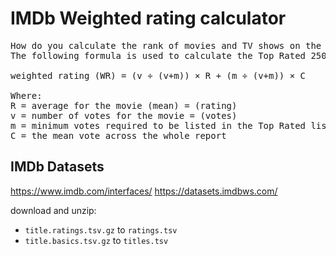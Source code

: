 # IMDb Weighted rating calculator

<pre>
How do you calculate the rank of movies and TV shows on the Top Rated Movies and Top Rated TV Show lists?
The following formula is used to calculate the Top Rated 250 titles. This formula provides a true 'Bayesian estimate', which takes into account the number of votes each title has received, minimum votes required to be on the list, and the mean vote for all titles:

weighted rating (WR) = (v ÷ (v+m)) × R + (m ÷ (v+m)) × C

Where:
R = average for the movie (mean) = (rating)
v = number of votes for the movie = (votes)
m = minimum votes required to be listed in the Top Rated list (currently 25,000)
C = the mean vote across the whole report
</pre>

## IMDb Datasets
https://www.imdb.com/interfaces/
https://datasets.imdbws.com/

download and unzip:
* `title.ratings.tsv.gz` to `ratings.tsv`
* `title.basics.tsv.gz` to `titles.tsv`


